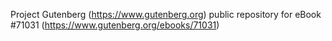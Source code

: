 Project Gutenberg (https://www.gutenberg.org) public repository for
eBook #71031 (https://www.gutenberg.org/ebooks/71031)
